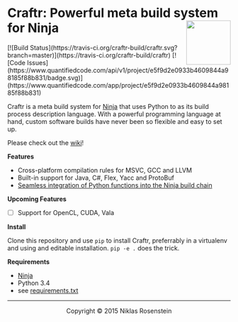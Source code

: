 <h1>Craftr: Powerful meta build system for Ninja
<img align="right" height="100" src="http://i.imgur.com/i3hYFZ3.png"></h1>
[![Build Status](https://travis-ci.org/craftr-build/craftr.svg?branch=master)](https://travis-ci.org/craftr-build/craftr)
[![Code Issues](https://www.quantifiedcode.com/api/v1/project/e5f9d2e0933b4609844a98185f88b831/badge.svg)](https://www.quantifiedcode.com/app/project/e5f9d2e0933b4609844a98185f88b831)

Craftr is a meta build system for [Ninja][] that uses Python to as its
build process description language. With a powerful programming language
at hand, custom software builds have never been so flexible and easy to
set up.

Please check out the [wiki][]!

__Features__

- Cross-platform compilation rules for MSVC, GCC and LLVM
- Built-in support for Java, C#, Flex, Yacc and ProtoBuf
- [Seamless integration of Python functions into the Ninja build chain][craftr-daemon]

__Upcoming Features__

- [ ] Support for OpenCL, CUDA, Vala

__Install__

Clone this repository and use `pip` to install Craftr, preferrably in a virtualenv and using
and editable installation. `pip -e .` does the trick.

__Requirements__

- [Ninja][]
- Python 3.4
- see [requirements.txt](requirements.txt)

----

<p align="center">Copyright &copy; 2015  Niklas Rosenstein</p>

  [Ninja]: https://github.com/ninja-build/ninja
  [wiki]: https://github.com/craftr-build/craftr/wiki
  [craftr-daemon]: https://github.com/craftr-build/craftr/wiki/Call-Python-functions-from-Ninja
